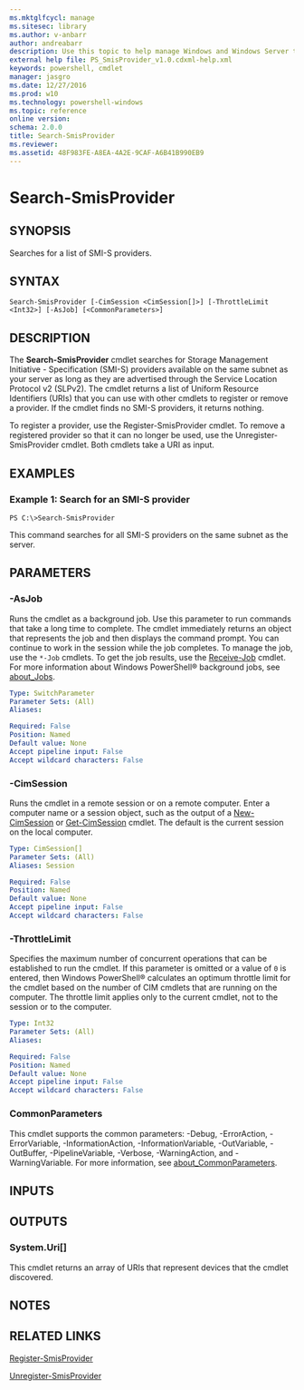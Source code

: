 ```yaml
---
ms.mktglfcycl: manage
ms.sitesec: library
ms.author: v-anbarr
author: andreabarr
description: Use this topic to help manage Windows and Windows Server technologies with Windows PowerShell.
external help file: PS_SmisProvider_v1.0.cdxml-help.xml
keywords: powershell, cmdlet
manager: jasgro
ms.date: 12/27/2016
ms.prod: w10
ms.technology: powershell-windows
ms.topic: reference
online version: 
schema: 2.0.0
title: Search-SmisProvider
ms.reviewer:
ms.assetid: 48F983FE-A8EA-4A2E-9CAF-A6B41B990EB9
---
```


# Search-SmisProvider

## SYNOPSIS
Searches for a list of SMI-S providers.

## SYNTAX

```
Search-SmisProvider [-CimSession <CimSession[]>] [-ThrottleLimit <Int32>] [-AsJob] [<CommonParameters>]
```

## DESCRIPTION
The **Search-SmisProvider** cmdlet searches for Storage Management Initiative - Specification (SMI-S) providers available on the same subnet as your server as long as they are advertised through the Service Location Protocol v2 (SLPv2).
The cmdlet returns a list of Uniform Resource Identifiers (URIs) that you can use with other cmdlets to register or remove a provider.
If the cmdlet finds no SMI-S providers, it returns nothing.

To register a provider, use the Register-SmisProvider cmdlet.
To remove a registered provider so that it can no longer be used, use the Unregister-SmisProvider cmdlet.
Both cmdlets take a URI as input.

## EXAMPLES

### Example 1: Search for an SMI-S provider
```
PS C:\>Search-SmisProvider
```

This command searches for all SMI-S providers on the same subnet as the server.

## PARAMETERS

### -AsJob
Runs the cmdlet as a background job.
Use this parameter to run commands that take a long time to complete. 
 The cmdlet immediately returns an object that represents the job and then displays the command prompt.
You can continue to work in the session while the job completes.
To manage the job, use the `*-Job` cmdlets.
To get the job results, use the [Receive-Job](http://go.microsoft.com/fwlink/?LinkID=113372) cmdlet. 
 For more information about Windows PowerShell® background jobs, see [about_Jobs](http://go.microsoft.com/fwlink/?LinkID=113251).

```yaml
Type: SwitchParameter
Parameter Sets: (All)
Aliases: 

Required: False
Position: Named
Default value: None
Accept pipeline input: False
Accept wildcard characters: False
```

### -CimSession
Runs the cmdlet in a remote session or on a remote computer.
Enter a computer name or a session object, such as the output of a [New-CimSession](http://go.microsoft.com/fwlink/p/?LinkId=227967) or [Get-CimSession](http://go.microsoft.com/fwlink/p/?LinkId=227966) cmdlet.
The default is the current session on the local computer.

```yaml
Type: CimSession[]
Parameter Sets: (All)
Aliases: Session

Required: False
Position: Named
Default value: None
Accept pipeline input: False
Accept wildcard characters: False
```

### -ThrottleLimit
Specifies the maximum number of concurrent operations that can be established to run the cmdlet.
If this parameter is omitted or a value of `0` is entered, then Windows PowerShell® calculates an optimum throttle limit for the cmdlet based on the number of CIM cmdlets that are running on the computer.
The throttle limit applies only to the current cmdlet, not to the session or to the computer.

```yaml
Type: Int32
Parameter Sets: (All)
Aliases: 

Required: False
Position: Named
Default value: None
Accept pipeline input: False
Accept wildcard characters: False
```

### CommonParameters
This cmdlet supports the common parameters: -Debug, -ErrorAction, -ErrorVariable, -InformationAction, -InformationVariable, -OutVariable, -OutBuffer, -PipelineVariable, -Verbose, -WarningAction, and -WarningVariable. For more information, see [about_CommonParameters](http://go.microsoft.com/fwlink/?LinkID=113216).

## INPUTS

## OUTPUTS

### System.Uri[]
This cmdlet returns an array of URIs that represent devices that the cmdlet discovered.

## NOTES

## RELATED LINKS

[Register-SmisProvider](./Register-SmisProvider.md)

[Unregister-SmisProvider](./Unregister-SmisProvider.md)

